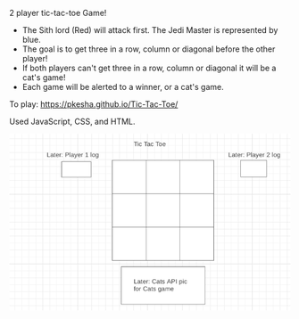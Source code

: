 
2 player tic-tac-toe Game!
- The Sith lord (Red) will attack first.  The Jedi Master is represented by blue.
- The goal is to get three in a row, column or diagonal before the other player!
- If both players can't get three in a row, column or diagonal it will be a cat's game!
- Each game will be alerted to a winner, or a cat's game.

To play: https://pkesha.github.io/Tic-Tac-Toe/

Used JavaScript, CSS, and HTML.

![img.png](images/img.png)
